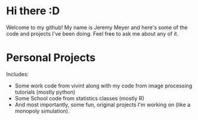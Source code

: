 # Hi there :D
Welcome to my github! My name is Jeremy Meyer and here's some of the code and projects I've been doing. Feel free to ask me about any of it. 

# Personal Projects
Includes:
- Some work code from vivint along with my code from image processing tutorials (mostly python)
- Some School code from statistics classes (mostly R)
- And most importantly, some fun, original projects I'm working on (like a monopoly simulation).
